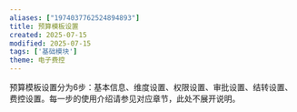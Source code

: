 ```yaml
---
aliases: ["1974037762524894893"]
title: 预算模板设置
created: 2025-07-15
modified: 2025-07-15
tags: ['基础模块']
theme: 电子费控
---
```


预算模板设置分为6步：基本信息、维度设置、权限设置、审批设置、结转设置、费控设置。每一步的使用介绍请参见对应章节，此处不展开说明。